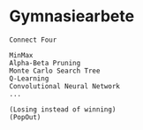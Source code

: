 # Gymnasiearbete

```
Connect Four

MinMax
Alpha-Beta Pruning
Monte Carlo Search Tree
Q-Learning
Convolutional Neural Network
...

(Losing instead of winning)
(PopOut)
```
